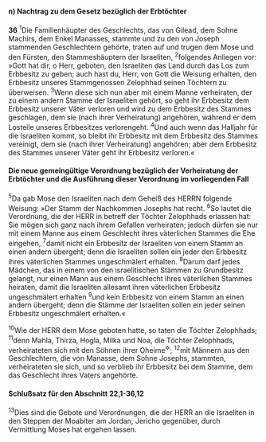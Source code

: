 #### n) Nachtrag zu dem Gesetz bezüglich der Erbtöchter

__36__
<sup>1</sup>Die Familienhäupter des Geschlechts, das von Gilead, dem Sohne Machirs, dem Enkel Manasses, stammte und zu den von Joseph stammenden Geschlechtern gehörte, traten auf und trugen dem Mose und den Fürsten, den Stammeshäuptern der Israeliten,
<sup>2</sup>folgendes Anliegen vor: »Gott hat dir, o Herr, geboten, den Israeliten das Land durch das Los zum Erbbesitz zu geben; auch hast du, Herr, von Gott die Weisung erhalten, den Erbbesitz unseres Stammgenossen Zelophhad seinen Töchtern zu überweisen.
<sup>3</sup>Wenn diese sich nun aber mit einem Manne verheiraten, der zu einem andern Stamme der Israeliten gehört, so geht ihr Erbbesitz dem Erbbesitz unserer Väter verloren und wird zu dem Erbbesitz des Stammes geschlagen, dem sie (nach ihrer Verheiratung) angehören, während er dem Losteile unseres Erbbesitzes verlorengeht.
<sup>4</sup>Und auch wenn das Halljahr für die Israeliten kommt, so bleibt ihr Erbbesitz mit dem Erbbesitz des Stammes vereinigt, dem sie (nach ihrer Verheiratung) angehören; aber dem Erbbesitz des Stammes unserer Väter geht ihr Erbbesitz verloren.«

#### Die neue gemeingültige Verordnung bezüglich der Verheiratung der Erbtöchter und die Ausführung dieser Verordnung im vorliegenden Fall

<sup>5</sup>Da gab Mose den Israeliten nach dem Geheiß des HERRN folgende Weisung: »Der Stamm der Nachkommen Josephs hat recht.
<sup>6</sup>So lautet die Verordnung, die der HERR in betreff der Töchter Zelophhads erlassen hat: Sie mögen sich ganz nach ihrem Gefallen verheiraten; jedoch dürfen sie nur mit einem Manne aus einem Geschlecht ihres väterlichen Stammes die Ehe eingehen,
<sup>7</sup>damit nicht ein Erbbesitz der Israeliten von einem Stamm an einen andern übergeht; denn die Israeliten sollen ein jeder den Erbbesitz ihres väterlichen Stammes ungeschmälert erhalten.
<sup>8</sup>Darum darf jedes Mädchen, das in einem von den israelitischen Stämmen zu Grundbesitz gelangt, nur einen Mann aus einem Geschlecht ihres väterlichen Stammes heiraten, damit die Israeliten allesamt ihren väterlichen Erbbesitz ungeschmälert erhalten
<sup>9</sup>und kein Erbbesitz von einem Stamm an einen andern übergeht; denn die Stämme der Israeliten sollen ein jeder seinen Erbbesitz ungeschmälert erhalten.«

<sup>10</sup>Wie der HERR dem Mose geboten hatte, so taten die Töchter Zelophhads;
<sup>11</sup>denn Mahla, Thirza, Hogla, Milka und Noa, die Töchter Zelophhads, verheirateten sich mit den Söhnen ihrer Oheime<sup title="= mit ihren Vettern">&#x2732;</sup>;
<sup>12</sup>mit Männern aus den Geschlechtern, die von Manasse, dem Sohne Josephs, stammten, verheirateten sie sich, und so verblieb ihr Erbbesitz bei dem Stamme, dem das Geschlecht ihres Vaters angehörte.

#### Schlußsatz für den Abschnitt 22,1-36,12

<sup>13</sup>Dies sind die Gebote und Verordnungen, die der HERR an die Israeliten in den Steppen der Moabiter am Jordan, Jericho gegenüber, durch Vermittlung Moses hat ergehen lassen.